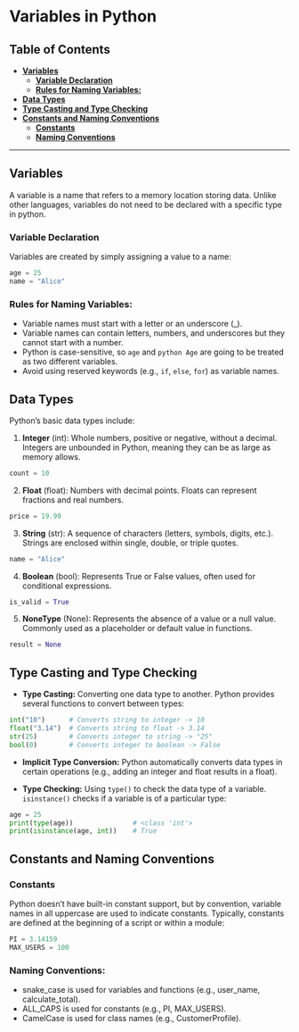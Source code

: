 # Variables in Python

## Table of Contents

- **[Variables](#variables)**  
  - **[Variable Declaration](#variable-declaration)**
  - **[Rules for Naming Variables:](#rules-for-naming-variables)**
- **[Data Types](#data-types)**
- **[Type Casting and Type Checking](#type-casting-and-type-checking)**
- **[Constants and Naming Conventions](#constants-and-naming-conventions)**
  - **[Constants](#constants)**
  - **[Naming Conventions](#naming-conventions)**

---

## Variables

A variable is a name that refers to a memory location storing data. Unlike other languages, variables do not need to be declared with a specific type in python. 

### Variable Declaration

Variables are created by simply assigning a value to a name:

```python
age = 25
name = "Alice"
```

### Rules for Naming Variables:

- Variable names must start with a letter or an underscore (_).
- Variable names can contain letters, numbers, and underscores but they cannot start with a number.
- Python is case-sensitive, so `age` and `python Age` are going to be treated as two different variables.
- Avoid using reserved keywords (e.g., `if`, `else`, `for`) as variable names.

## Data Types

Python’s basic data types include:

1. **Integer** (int): Whole numbers, positive or negative, without a decimal. Integers are unbounded in Python, meaning they can be as large as memory allows.

```python
count = 10
```

2. **Float** (float): Numbers with decimal points. Floats can represent fractions and real numbers.

```python
price = 19.99
```

3. **String** (str): A sequence of characters (letters, symbols, digits, etc.). Strings are enclosed within single, double, or triple quotes.

```python
name = "Alice"
```

4. **Boolean** (bool): Represents True or False values, often used for conditional expressions.

```python
is_valid = True
```

5. **NoneType** (None): Represents the absence of a value or a null value. Commonly used as a placeholder or default value in functions.

```python
result = None
```

## Type Casting and Type Checking

- **Type Casting:** Converting one data type to another. Python provides several functions to convert between types:

```python
int("10")      # Converts string to integer -> 10
float("3.14")  # Converts string to float -> 3.14
str(25)        # Converts integer to string -> "25"
bool(0)        # Converts integer to boolean -> False
```

- **Implicit Type Conversion:** Python automatically converts data types in certain operations (e.g., adding an integer and float results in a float).

- **Type Checking:** Using `type()` to check the data type of a variable. `isinstance()` checks if a variable is of a particular type:

```python
age = 25
print(type(age))               # <class 'int'>
print(isinstance(age, int))    # True
```

## Constants and Naming Conventions

### Constants 

Python doesn’t have built-in constant support, but by convention, variable names in all uppercase are used to indicate constants. Typically, constants are defined at the beginning of a script or within a module:

```python
PI = 3.14159
MAX_USERS = 100
```

### Naming Conventions:
- snake_case is used for variables and functions (e.g., user_name, calculate_total).
- ALL_CAPS is used for constants (e.g., PI, MAX_USERS).
- CamelCase is used for class names (e.g., CustomerProfile).
